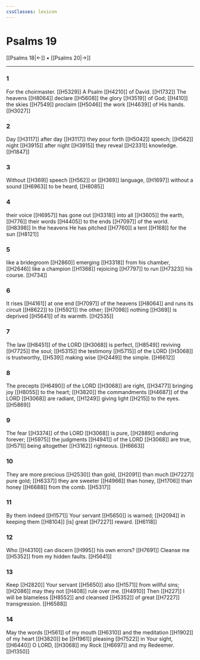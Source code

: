 ```yaml
---
cssClasses: lexicon
---
```


# Psalms 19

[[Psalms 18|←]] • [[Psalms 20|→]]

---

### 1
For the choirmaster. [[H5329]] A Psalm [[H4210]] of David. [[H1732]] The heavens [[H8064]] declare [[H5608]] the glory [[H3519]] of God; [[H410]] the skies [[H7549]] proclaim [[H5046]] the work [[H4639]] of His hands. [[H3027]]

### 2
Day [[H3117]] after day [[H3117]] they pour forth [[H5042]] speech; [[H562]] night [[H3915]] after night [[H3915]] they reveal [[H2331]] knowledge. [[H1847]]

### 3
Without [[H369]] speech [[H562]] or [[H369]] language, [[H1697]] without a sound [[H6963]] to be heard, [[H8085]]

### 4
their voice [[H6957]] has gone out [[H3318]] into all [[H3605]] the earth, [[H776]] their words [[H4405]] to the ends [[H7097]] of the world. [[H8398]] In the heavens He has pitched [[H7760]] a tent [[H168]] for the sun [[H8121]]

### 5
like a bridegroom [[H2860]] emerging [[H3318]] from his chamber, [[H2646]] like a champion [[H1368]] rejoicing [[H7797]] to run [[H7323]] his course. [[H734]]

### 6
It rises [[H4161]] at one end [[H7097]] of the heavens [[H8064]] and runs its circuit [[H8622]] to [[H5921]] the other; [[H7098]] nothing [[H369]] is deprived [[H5641]] of its warmth. [[H2535]]

### 7
The law [[H8451]] of the LORD [[H3068]] is perfect, [[H8549]] reviving [[H7725]] the soul; [[H5315]] the testimony [[H5715]] of the LORD [[H3068]] is trustworthy, [[H539]] making wise [[H2449]] the simple. [[H6612]]

### 8
The precepts [[H6490]] of the LORD [[H3068]] are right, [[H3477]] bringing joy [[H8055]] to the heart; [[H3820]] the commandments [[H4687]] of the LORD [[H3068]] are radiant, [[H1249]] giving light [[H215]] to the eyes. [[H5869]]

### 9
The fear [[H3374]] of the LORD [[H3068]] is pure, [[H2889]] enduring forever; [[H5975]] the judgments [[H4941]] of the LORD [[H3068]] are true, [[H571]] being altogether [[H3162]] righteous. [[H6663]]

### 10
They are more precious [[H2530]] than gold, [[H2091]] than much [[H7227]] pure gold; [[H6337]] they are sweeter [[H4966]] than honey, [[H1706]] than honey [[H6688]] from the comb. [[H5317]]

### 11
By them indeed [[H1571]] Your servant [[H5650]] is warned; [[H2094]] in  keeping them [[H8104]] [is] great [[H7227]] reward. [[H6118]]

### 12
Who [[H4310]] can discern [[H995]] his own errors? [[H7691]] Cleanse me [[H5352]] from my hidden faults. [[H5641]]

### 13
Keep [[H2820]] Your servant [[H5650]] also [[H1571]] from willful sins; [[H2086]] may they not [[H408]] rule over me. [[H4910]] Then [[H227]] I will be blameless [[H8552]] and cleansed [[H5352]] of great [[H7227]] transgression. [[H6588]]

### 14
May the words [[H561]] of my mouth [[H6310]] and the meditation [[H1902]] of my heart [[H3820]] be [[H1961]] pleasing [[H7522]] in Your sight, [[H6440]] O LORD, [[H3068]] my Rock [[H6697]] and my Redeemer. [[H1350]]


